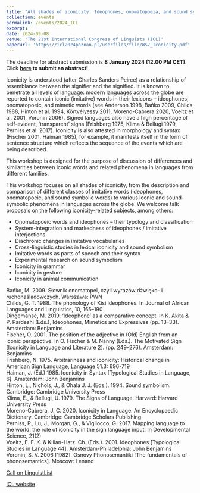 ```yaml
---
title: "All shades of iconicity: Ideophones, onomatopoeia, and sound symbolism (convenors: Maria Flaksman, Kathryn Barnes, and Aleksandra Ćwiek)"
collection: events
permalink: /events/2024_ICL
excerpt:
date: 2024-09-08
venue: 'The 21st International Congress of Linguists (ICL)'
paperurl: 'https://icl2024poznan.pl/userfiles/file/WS7_Iconicity.pdf'
---
```


The deadline for abstract submission is **8 January 2024 (12.00 PM CET)**.<br>
Click **[here](https://easychair.org/conferences/?conf=icl2024poznan) to submit an abstract!**

Iconicity is understood (after Charles Sanders Peirce) as a relationship of resemblance between the signifier and the signified. It is known to penetrate all levels of language: modern languages across the globe are reported to contain iconic (imitative) words in their lexicons ‒ ideophones, onomatopoeic, and mimetic words (see Anderson 1998, Bańko 2009, Childs 1988, Hinton et al. 1994, Körtvélyessy 2011, Moreno-Cabrera 2020, Voeltz et al. 2001, Voronin 2006). Signed languages also have a high percentage of self-evident, ‘transparent’ signs (Frishberg 1975, Klima & Bellugi 1979, Perniss et al. 2017). Iconicity is also attested in morphology and syntax (Fischer 2001, Haiman 1985), for example, it manifests itself in the form of sentence structure which reflects the sequence of the events which are being described.

This workshop is designed for the purpose of discussion of differences and similarities between iconic words and related phenomena in languages from different families.

This workshop focuses on all shades of iconicity, from the description and comparison of different classes of imitative words (ideophones, onomatopoeic, and sound symbolic words) to various iconic and sound-symbolic phenomena in languages across the globe. We welcome talk proposals on the following iconicity-related subjects, among others:

* Onomatopoeic words and ideophones – their typology and classification
* System-integration and markedness of ideophones / imitative interjections
* Diachronic changes in imitative vocabularies
* Cross-linguistic studies in lexical iconicity and sound symbolism
* Imitative words as parts of speech and their syntax
* Experimental research on sound symbolism
* Iconicity in grammar
* Iconicity in gesture
* Iconicity in animal communication

Bańko, M. 2009. Słownik onomatopei, czyli wyrazów dźwięko- i ruchonaśladowczych. Warszawa: PWN<br>
Childs, G. T. 1988. The phonology of Kisi ideophones. In Journal of African Languages and Linguistics, 10, 165–190<br>
Dingemanse, M. 2019. ‘Ideophone’ as a comparative concept. In K. Akita & P. Pardeshi (Eds.), Ideophones, Mimetics and Expressives (pp. 13–33). Amsterdam: Benjamins<br>
Fischer, O. 2001. The position of the adjective in (Old) English from an iconic perspective. In O. Fischer & M. Nänny (Eds.). The Motivated Sign [Iconicity in Language and Literature 2]. (pp. 249–276). Amsterdam: Benjamins<br>
Frishberg, N. 1975. Arbitrariness and iconicity: Historical change in American Sign Language, Language 51.3: 696-719<br>
Haiman, J. (Ed.) 1985. Iconicity in Syntax [Typological Studies in Language, 6]. Amsterdam: John Benjamins<br>
Hinton, L., Nichols, J., & Ohala J. J. (Eds.). 1994. Sound symbolism. Cambridge: Cambridge University Press<br>
Klima, E., & Bellugi, U. 1979. The Signs of Language. Harvard: Harvard University Press<br>
Moreno-Cabrera, J. C. 2020. Iconicity in Language: An Encyclopaedic Dictionary. Cambridge: Cambridge Scholars Publishing<br>
Perniss, P., Lu, J., Morgan, G., & Vigliocco, G. 2017. Mapping language to the world: the role of iconicity in the sign language input. In Developmental Science, 21(2)<br>
Voeltz, E. F. K. & Kilian-Hatz. Ch. (Eds.). 2001. Ideophones [Typological Studies in Language 44]. Amsterdam-Philadelphia: John Benjamins<br>
Voronin, S. V. 2006 [1982]. Osnovy Phonosemantiki [The fundamentals of phonosemantics]. Moscow: Lenand

[Call on LinguistList](https://linguistlist.org/issues/34/34-3285/)

[ICL website](https://icl2024poznan.pl/?id=2)
